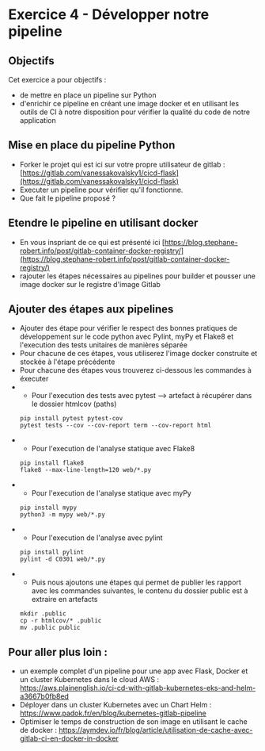 # Exercice 4 - Développer notre pipeline

## Objectifs
Cet exercice a pour objectifs : 
* de mettre en place un pipeline sur Python
* d'enrichir ce pipeline en créant une image docker et en utilisant les outils de CI à notre disposition pour vérifier la qualité du code de notre application


## Mise en place du pipeline Python
* Forker le projet qui est ici sur votre propre utilisateur de gitlab : [https://gitlab.com/vanessakovalsky1/cicd-flask](https://gitlab.com/vanessakovalsky1/cicd-flask)
* Executer un pipeline pour vérifier qu'il fonctionne.
* Que fait le pipeline proposé ?


## Etendre le pipeline en utilisant docker 
* En vous inspriant de ce qui est présenté ici  [https://blog.stephane-robert.info/post/gitlab-container-docker-registry/](https://blog.stephane-robert.info/post/gitlab-container-docker-registry/)
* rajouter les étapes nécessaires au pipelines pour builder et pousser une image docker sur le registre d'image Gitlab

## Ajouter des étapes aux pipelines
* Ajouter des étape pour vérifier le respect des bonnes pratiques de développement sur le code python avec Pylint, myPy et Flake8 et l'execution des tests unitaires de manières séparée
* Pour chacune de ces étapes, vous utiliserez l'image docker construite et stockée à l'étape précédente
* Pour chacune des étapes vous trouverez ci-dessous les commandes à éxecuter
* * Pour l'execution des tests avec pytest --> artefact à récupérer dans le dossier htmlcov (paths)
  ```
  pip install pytest pytest-cov
  pytest tests --cov --cov-report term --cov-report html
  ```
* * Pour l'execution de l'analyse statique avec Flake8 
  ```
  pip install flake8
  flake8 --max-line-length=120 web/*.py
  ```
* * Pour l'execution de l'analyse statique avec myPy 
  ```
  pip install mypy
  python3 -m mypy web/*.py
  ```
* * Pour l'execution de l'analyse avec pylint 
  ```
  pip install pylint
  pylint -d C0301 web/*.py
  ```
* * Puis nous ajoutons une étapes qui permet de publier les rapport avec les commandes suivantes, le contenu du dossier public est à extraire en artefacts
  ```
  mkdir .public
  cp -r htmlcov/* .public
  mv .public public
  ```

## Pour aller plus loin : 

* un exemple complet d'un pipeline pour une app avec Flask, Docker et un cluster Kubernetes dans le cloud AWS : https://aws.plainenglish.io/ci-cd-with-gitlab-kubernetes-eks-and-helm-a3667b0fb8ed
* Déployer dans un cluster Kubernetes avec un Chart Helm : https://www.padok.fr/en/blog/kubernetes-gitlab-pipeline
* Optimiser le temps de construction de son image en utilisant le cache de docker : https://aymdev.io/fr/blog/article/utilisation-de-cache-avec-gitlab-ci-en-docker-in-docker 


